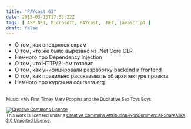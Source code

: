 ```yaml
---
title: "PAYcast 63"
date: 2015-03-15T17:53:22Z
tags: [ ASP.NET, Microsoft, PAYcast, .NET, javascript ]
draft: false
---
```

<ul>
<li>О том, как внедрялся скрам</li>
<li>О том, что же было вырезано из .Net Core CLR</li>
<li>Немного про Dependency Injection</li>
<li>О том, что HTTP/2 нам готовит</li>
<li>О том, как унифицировали разработку backend и frontend</li>
<li>О том, как правильно рассказывать об архитектуре проекта</li>
<li>Немного про курсы на coursera.org</li>
</ul>
<p><span id="more-808"></span><br />
<small>Music: &#171;My First Time&#187; Mary Poppins and the Dubitative Sex Toys Boys</small></p>
<p><small><a href="http://creativecommons.org/licenses/by-nc-sa/3.0/" rel="license"><img style="border-width: 0;" alt="Creative Commons License" src="http://i.creativecommons.org/l/by-nc-sa/3.0/80x15.png" /></a><br />
This work is licensed under a <a href="http://creativecommons.org/licenses/by-nc-sa/3.0/" rel="license">Creative Commons Attribution-NonCommercial-ShareAlike 3.0 Unported License</a>.</small></p>

     